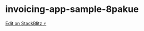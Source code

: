 # invoicing-app-sample-8pakue

[Edit on StackBlitz ⚡️](https://stackblitz.com/edit/invoicing-app-sample-8pakue)